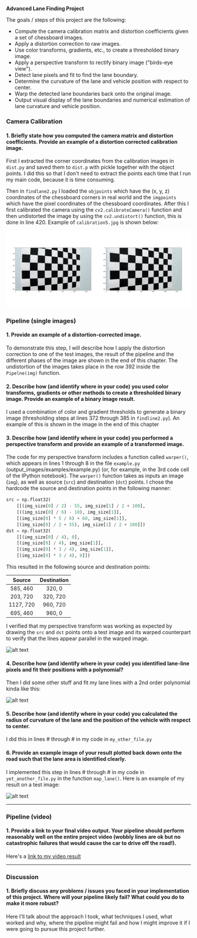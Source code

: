 **Advanced Lane Finding Project**

The goals / steps of this project are the following:

* Compute the camera calibration matrix and distortion coefficients given a set of chessboard images.
* Apply a distortion correction to raw images.
* Use color transforms, gradients, etc., to create a thresholded binary image.
* Apply a perspective transform to rectify binary image ("birds-eye view").
* Detect lane pixels and fit to find the lane boundary.
* Determine the curvature of the lane and vehicle position with respect to center.
* Warp the detected lane boundaries back onto the original image.
* Output visual display of the lane boundaries and numerical estimation of lane curvature and vehicle position.

[//]: # (Image References)

[image1]: ./output_images/calibration.png "Undistorted"
[image2]: ./output_images/figure_1.jpg "Test image 5"
[image3]: ./output_images/figure_2.jpg "Test image 1"
[image4]: ./output_images/figure_3.jpg "Test image straight lines 2"
[image5]: ./output_images/figure_4.jpg "Test image 3"
[image6]: ./output_images/figure_5.jpg "Test image straight lines 1"
[image7]: ./output_images/figure_6.jpg "Test image 4"
[image8]: ./output_images/figure_7.jpg "Test image 6"
[image9]: ./output_images/figure_8.jpg "Test image 2"
[video1]: ./test_videos_output/project.mp4 "Video"

### Camera Calibration

#### 1. Briefly state how you computed the camera matrix and distortion coefficients. Provide an example of a distortion corrected calibration image.

First I extracted the corner coordinates from the calibration images in `dist.py` and saved them to `dist.p` with pickle together with the object points. I did this so that I don't need to extract the points each time that I run my main code, because it is time consuming. 

Then in `findlane2.py` I loaded the `objpoints` which have the (x, y, z) coordinates of the chessboard corners in real world and the `imgpoints` which have the pixel coordinates of the chessboard coordinates. After this I first calibrated the camera using the `cv2.calibrateCamera()` function and then undistorted the image by using the `cv2.undistort()` function, this is done in line 420. Example of `calibration5.jpg` is shown below:

![alt text][image1]

### Pipeline (single images)

#### 1. Provide an example of a distortion-corrected image.

To demonstrate this step, I will describe how I apply the distortion correction to one of the test images, the result of the pipeline and the different phases of the image are shown in the end of this chapter. The undistortion of the images takes place in the row 392 inside the `Pipelne(img)` function.

#### 2. Describe how (and identify where in your code) you used color transforms, gradients or other methods to create a thresholded binary image.  Provide an example of a binary image result.

I used a combination of color and gradient thresholds to generate a binary image (thresholding steps at lines 372 through 385 in `findline2.py`).  An example of this is shown in the image in the end of this chapter

#### 3. Describe how (and identify where in your code) you performed a perspective transform and provide an example of a transformed image.

The code for my perspective transform includes a function called `warper()`, which appears in lines 1 through 8 in the file `example.py` (output_images/examples/example.py) (or, for example, in the 3rd code cell of the IPython notebook).  The `warper()` function takes as inputs an image (`img`), as well as source (`src`) and destination (`dst`) points.  I chose the hardcode the source and destination points in the following manner:

```python
src = np.float32(
    [[(img_size[0] / 2) - 55, img_size[1] / 2 + 100],
    [((img_size[0] / 6) - 10), img_size[1]],
    [(img_size[0] * 5 / 6) + 60, img_size[1]],
    [(img_size[0] / 2 + 55), img_size[1] / 2 + 100]])
dst = np.float32(
    [[(img_size[0] / 4), 0],
    [(img_size[0] / 4), img_size[1]],
    [(img_size[0] * 3 / 4), img_size[1]],
    [(img_size[0] * 3 / 4), 0]])
```

This resulted in the following source and destination points:

| Source        | Destination   | 
|:-------------:|:-------------:| 
| 585, 460      | 320, 0        | 
| 203, 720      | 320, 720      |
| 1127, 720     | 960, 720      |
| 695, 460      | 960, 0        |

I verified that my perspective transform was working as expected by drawing the `src` and `dst` points onto a test image and its warped counterpart to verify that the lines appear parallel in the warped image.

![alt text][image4]

#### 4. Describe how (and identify where in your code) you identified lane-line pixels and fit their positions with a polynomial?

Then I did some other stuff and fit my lane lines with a 2nd order polynomial kinda like this:

![alt text][image5]

#### 5. Describe how (and identify where in your code) you calculated the radius of curvature of the lane and the position of the vehicle with respect to center.

I did this in lines # through # in my code in `my_other_file.py`

#### 6. Provide an example image of your result plotted back down onto the road such that the lane area is identified clearly.

I implemented this step in lines # through # in my code in `yet_another_file.py` in the function `map_lane()`.  Here is an example of my result on a test image:

![alt text][image6]

---

### Pipeline (video)

#### 1. Provide a link to your final video output.  Your pipeline should perform reasonably well on the entire project video (wobbly lines are ok but no catastrophic failures that would cause the car to drive off the road!).

Here's a [link to my video result](./test_videos_output/project.mp4)

---

### Discussion

#### 1. Briefly discuss any problems / issues you faced in your implementation of this project.  Where will your pipeline likely fail?  What could you do to make it more robust?

Here I'll talk about the approach I took, what techniques I used, what worked and why, where the pipeline might fail and how I might improve it if I were going to pursue this project further.  
